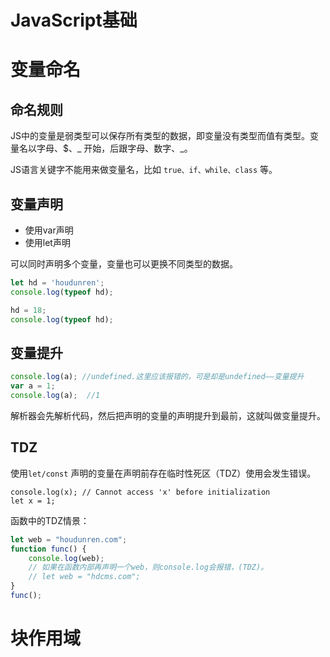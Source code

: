 # JavaScript基础

# 变量命名

## 命名规则

JS中的变量是弱类型可以保存所有类型的数据，即变量没有类型而值有类型。变量名以字母、$、_ 开始，后跟字母、数字、_。

JS语言关键字不能用来做变量名，比如 `true、if、while、class` 等。

## 变量声明

- 使用var声明
- 使用let声明

可以同时声明多个变量，变量也可以更换不同类型的数据。

```javascript
let hd = 'houdunren';
console.log(typeof hd);

hd = 18;
console.log(typeof hd);
```

## 变量提升

```javascript
console.log(a); //undefined.这里应该报错的，可是却是undefined——变量提升
var a = 1;
console.log(a);  //1
```

解析器会先解析代码，然后把声明的变量的声明提升到最前，这就叫做变量提升。

## TDZ

使用`let/const` 声明的变量在声明前存在临时性死区（TDZ）使用会发生错误。

```
console.log(x); // Cannot access 'x' before initialization
let x = 1;
```

函数中的TDZ情景：

```javascript
let web = "houdunren.com";
function func() {
	console.log(web);
    // 如果在函数内部再声明一个web，则console.log会报错，(TDZ)。
	// let web = "hdcms.com"; 
}
func();
```



# 块作用域


